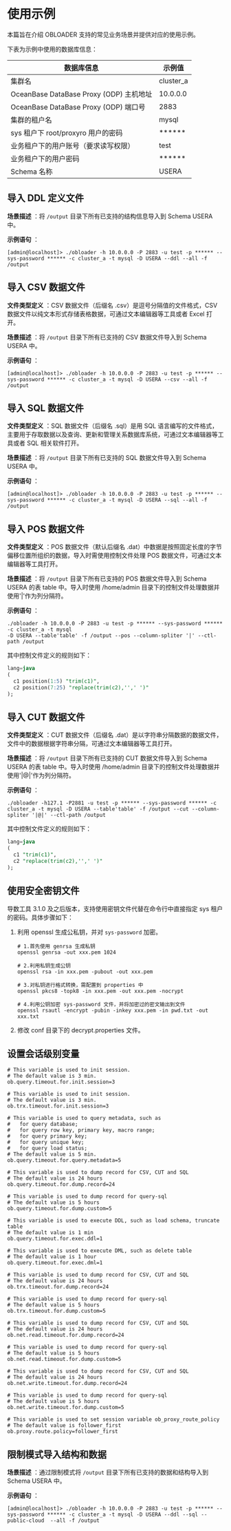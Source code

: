使用示例 
=========================

本篇旨在介绍 OBLOADER 支持的常见业务场景并提供对应的使用示例。

下表为示例中使用的数据库信息：


|              **数据库信息**              |   **示例值**    |
|-------------------------------------|--------------|
| 集群名                                 | cluster_a    |
| OceanBase DataBase Proxy (ODP) 主机地址 | 10.0.0.0     |
| OceanBase DataBase Proxy (ODP) 端口号  | 2883         |
| 集群的租户名                              | mysql        |
| sys 租户下 root/proxyro 用户的密码          | \*\*\*\*\*\* |
| 业务租户下的用户账号（要求读写权限）                  | test         |
| 业务租户下的用户密码                          | \*\*\*\*\*\* |
| Schema 名称                           | USERA        |



导入 DDL 定义文件 
--------------------------------

**场景描述** ：将 `/output` 目录下所有已支持的结构信息导入到 Schema USERA 中。

**示例语句** ：

```shell
[admin@localhost]> ./obloader -h 10.0.0.0 -P 2883 -u test -p ****** --sys-password ****** -c cluster_a -t mysql -D USERA --ddl --all -f /output
```



导入 CSV 数据文件 
--------------------------------

**文件类型定义** ：CSV 数据文件（后缀名 .csv）是逗号分隔值的文件格式，CSV 数据文件以纯文本形式存储表格数据，可通过文本编辑器等工具或者 Excel 打开。

**场景描述** ：将 `/output` 目录下所有已支持的 CSV 数据文件导入到 Schema USERA 中。

**示例语句** ：

```shell
[admin@localhost]> ./obloader -h 10.0.0.0 -P 2883 -u test -p ****** --sys-password ****** -c cluster_a -t mysql -D USERA --csv --all -f /output
```



导入 SQL 数据文件 
--------------------------------

**文件类型定义** ：SQL 数据文件（后缀名 .sql）是用 SQL 语言编写的文件格式，主要用于存取数据以及查询、更新和管理关系数据库系统，可通过文本编辑器等工具或者 SQL 相关软件打开。

**场景描述** ：将 `/output` 目录下所有已支持的 SQL 数据文件导入到 Schema USERA 中。

**示例语句** ：

```shell
[admin@localhost]> ./obloader -h 10.0.0.0 -P 2883 -u test -p ****** --sys-password ****** -c cluster_a -t mysql -D USERA --sql --all -f /output
```



导入 POS 数据文件 
--------------------------------

**文件类型定义** ：POS 数据文件（默认后缀名 .dat）中数据是按照固定长度的字节偏移位置所组织的数据，导入时需使用控制文件处理 POS 数据文件，可通过文本编辑器等工具打开。

**场景描述** ：将 `/output` 目录下所有已支持的 POS 数据文件导入到 Schema USERA 的表 table 中。导入时使用 /home/admin 目录下的控制文件处理数据并使用'\|'作为列分隔符。

**示例语句** ：

```shell
./obloader -h 10.0.0.0 -P 2883 -u test -p ****** --sys-password ****** -c cluster_a -t mysql 
-D USERA --table'table' -f /output --pos --column-spliter '|' --ctl-path /output
```



其中控制文件定义的规则如下：

```sql
lang=java
(
  c1 position(1:5) "trim(c1)",
  c2 position(7:25) "replace(trim(c2),'',' ')"
);
```



导入 CUT 数据文件 
--------------------------------

**文件类型定义** ：CUT 数据文件（后缀名 .dat）是以字符串分隔数据的数据文件，文件中的数据根据字符串分隔，可通过文本编辑器等工具打开。

**场景描述** ：将 `/output` 目录下所有已支持的 CUT 数据文件导入到 Schema USERA 的表 table 中。导入时使用 /home/admin 目录下的控制文件处理数据并使用'\|@\|'作为列分隔符。

**示例语句** ：

```shell
./obloader -h127.1 -P2881 -u test -p ****** --sys-password ****** -c cluster_a -t mysql -D USERA --table'table' -f /output --cut --column-spliter '|@|' --ctl-path /output
```



其中控制文件定义的规则如下：

```sql
lang=java
(
  c1 "trim(c1)",
  c2 "replace(trim(c2),'',' ')"
);
```



使用安全密钥文件 
-----------------------------

导数工具 3.1.0 及之后版本，支持使用密钥文件代替在命令行中直接指定 sys 租户的密码。具体步骤如下：

1. 利用 openssl 生成公私钥，并对 `sys-password` 加密。

   ```shell
   # 1.首先使用 genrsa 生成私钥
   openssl genrsa -out xxx.pem 1024
   
   # 2.利用私钥生成公钥
   openssl rsa -in xxx.pem -pubout -out xxx.pem
   
   # 3.对私钥进行格式转换，需配置到 properties 中
   openssl pkcs8 -topk8 -in xxx.pem -out xxx.pem -nocrypt
   
   # 4.利用公钥加密 sys-password 文件，并将加密过的密文输出到文件
   openssl rsautl -encrypt -pubin -inkey xxx.pem -in pwd.txt -out xxx.txt
   ```

   

2. 修改 conf 目录下的 decrypt.properties 文件。

   




设置会话级别变量 
-----------------------------

```properties
# This variable is used to init session.
# The default value is 3 min.
ob.query.timeout.for.init.session=3

# This variable is used to init session.
# The default value is 3 min.
ob.trx.timeout.for.init.session=3

# This variable is used to query metadata, such as
#   for query database;
#   for query row key, primary key, macro range;
#   for query primary key;
#   for query unique key;
#   for query load status;
# The default value is 5 min.
ob.query.timeout.for.query.metadata=5

# This variable is used to dump record for CSV, CUT and SQL
# The default value is 24 hours
ob.query.timeout.for.dump.record=24

# This variable is used to dump record for query-sql
# The default value is 5 hours
ob.query.timeout.for.dump.custom=5

# This variable is used to execute DDL, such as load schema, truncate table
# The default value is 1 min
ob.query.timeout.for.exec.ddl=1

# This variable is used to execute DML, such as delete table
# The default value is 1 hour
ob.query.timeout.for.exec.dml=1

# This variable is used to dump record for CSV, CUT and SQL
# The default value is 24 hours
ob.trx.timeout.for.dump.record=24

# This variable is used to dump record for query-sql
# The default value is 5 hours
ob.trx.timeout.for.dump.custom=5

# This variable is used to dump record for CSV, CUT and SQL
# The default value is 24 hours
ob.net.read.timeout.for.dump.record=24

# This variable is used to dump record for query-sql
# The default value is 5 hours
ob.net.read.timeout.for.dump.custom=5

# This variable is used to dump record for CSV, CUT and SQL
# The default value is 24 hours
ob.net.write.timeout.for.dump.record=24

# This variable is used to dump record for query-sql
# The default value is 5 hours
ob.net.write.timeout.for.dump.custom=5

# This variable is used to set session variable ob_proxy_route_policy
# The default value is follower_first
ob.proxy.route.policy=follower_first
```



限制模式导入结构和数据 
--------------------------------

**场景描述** ：通过限制模式将 `/output` 目录下所有已支持的数据和结构导入到 Schema USERA 中。

**示例语句** ：

```shell
[admin@localhost]> ./obloader -h 10.0.0.0 -P 2883 -u test -p ****** --sys-password ****** -c cluster_a -t mysql -D USERA --ddl --sql --public-cloud  --all -f /output
```


